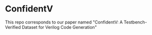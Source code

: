 # ConfidentV
This repo corresponds to our paper named "ConfidentV: A Testbench-Verified Dataset for Verilog Code Generation"


